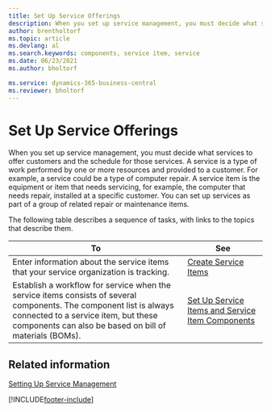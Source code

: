 ```yaml
---
title: Set Up Service Offerings
description: When you set up service management, you must decide what services to offer customers and the schedule for those services.
author: brentholtorf
ms.topic: article
ms.devlang: al
ms.search.keywords: components, service item, service
ms.date: 06/23/2021
ms.author: bholtorf

ms.service: dynamics-365-business-central
ms.reviewer: bholtorf
---
```


# Set Up Service Offerings
When you set up service management, you must decide what services to offer customers and the schedule for those services. A service is a type of work performed by one or more resources and provided to a customer. For example, a service could be a type of computer repair. A service item is the equipment or item that needs servicing, for example, the computer that needs repair, installed at a specific customer. You can set up services as part of a group of related repair or maintenance items.  
  
The following table describes a sequence of tasks, with links to the topics that describe them.  
  
|**To**|**See**|  
|------------|-------------|  
|Enter information about the service items that your service organization is tracking.|[Create Service Items](service-how-to-create-service-items.md)|  
|Establish a workflow for service when the service items consists of several components. The component list is always connected to a service item, but these components can also be based on bill of materials (BOMs).|[Set Up Service Items and Service Item Components](service-how-setup-service-items.md)|  
  
## Related information  
[Setting Up Service Management](service-setup-service.md)   

[!INCLUDE[footer-include](includes/footer-banner.md)]
